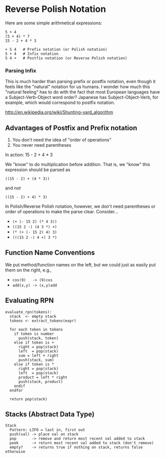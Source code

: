 # Reverse Polish Notation

Here are some simple arithmetical expressions:

```
5 + 4
(5 + 4) * 7
15 - 2 + 4 * 3
```

```
+ 5 4   # Prefix notation (or Polish notation)
5 + 4   # Infix notation
5 4 +   # Postfix notation (or Reverse Polish notation)
```

### Parsing Infix

This is much harder than parsing prefix or postfix notation, even though it feels like the "natural" notation for us humans.  I wonder how much this "natural feeling" has to do with the fact that most European languages have a Subject-Verb-Object word order?  Japanese has Subject-Object-Verb, for example, which would correspond to postfix notation.

http://en.wikipedia.org/wiki/Shunting-yard_algorithm

## Advantages of Postfix and Prefix notation

1. You don't need the idea of "order of operations"
2. You never need parentheses

In action: 15 - 2 + 4 * 3

We "know" to do multiplication before addition.  That is, we "know" this expression should be parsed as

```
((15 - 2) + (4 * 3))
```

and *not*

```
((15 - 2) + 4) * 3)
```

In Polish/Reverse Polish notation, however, we don't need parentheses or order of operations to make the parse clear.  Consider...

- `(+ (- 15 2) (* 4 3))`
- `((15 2 -) (4 3 *) +)`
- `(* (+ (- 15 2) 4) 3)`
- `(((15 2 -) 4 +) 3 *)`

## Function Name Conventions

We put method/function names on the left, but we could just as easily put
them on the right, e.g.,

- `cos(9)   -> (9)cos`
- `add(x,y) -> (x,y)add`

## Evaluating RPN

```text
evaluate_rpn(tokens):
  stack  <- empty stack
  tokens <- extract_tokens(expr)

  for each token in tokens
    if token is number
      push(stack, token)
    else if token is +
      right = pop(stack)
      left  = pop(stack)
      sum = left + right
      push(stack, sum)
    else if token is *
      right = pop(stack)
      left  = pop(stack)
      product = left * right
      push(stack, product)
    endif
  endfor

  return pop(stack)
```

## Stacks (Abstract Data Type)

```
Stack
  Pattern: LIFO = last in, first out
  push(val) -> place val on stack
  pop       -> remove and return most recent val added to stack
  peek      -> return most recent val added to stack (don't remove)
  empty?    -> returns true if nothing on stack, returns false otherwise
```

